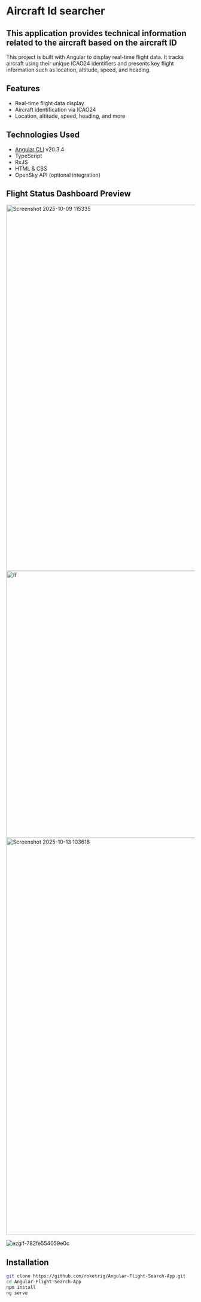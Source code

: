 

# Aircraft Id searcher

<h2>This application provides technical information related to the aircraft based on the aircraft ID</h2>

This project is built with Angular to display real-time flight data. It tracks aircraft using their unique ICAO24 identifiers and presents key flight information such as location, altitude, speed, and heading.

## Features

- Real-time flight data display
- Aircraft identification via ICAO24
- Location, altitude, speed, heading, and more

## Technologies Used

- [Angular CLI](https://angular.io/cli) v20.3.4
- TypeScript
- RxJS
- HTML & CSS
- OpenSky API (optional integration)

## Flight Status Dashboard Preview

<img width="2440" height="975" alt="Screenshot 2025-10-09 115335" src="https://github.com/user-attachments/assets/296bec41-d6a1-4d1c-b392-b2f06eb1992f" />

<img width="1452" height="711" alt="ff" src="https://github.com/user-attachments/assets/8e9edb4d-4c5c-4b55-80f6-bbffabfce3b8" />

<img width="1946" height="1057" alt="Screenshot 2025-10-13 103618" src="https://github.com/user-attachments/assets/5e88a967-2730-4ec0-a9d4-70d497ff8540" />

![ezgif-782fe554059e0c](https://github.com/user-attachments/assets/f6e306ed-486e-4483-92ac-b9f3c07ff516)

## Installation

```bash
git clone https://github.com/roketrig/Angular-Flight-Search-App.git
cd Angular-Flight-Search-App
npm install
ng serve
